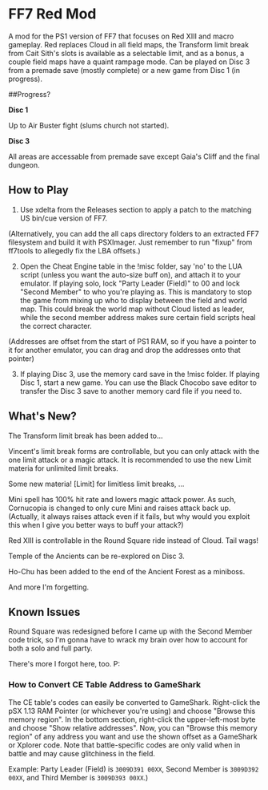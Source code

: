 # FF7 Red Mod

A mod for the PS1 version of FF7 that focuses on Red XIII and macro gameplay. Red replaces Cloud in all field maps, the Transform limit break from Cait Sith's slots is available as a selectable limit, and as a bonus, a couple field maps have a quaint rampage mode. Can be played on Disc 3 from a premade save (mostly complete) or a new game from Disc 1 (in progress).

##Progress?

**Disc 1**

Up to Air Buster fight (slums church not started).

**Disc 3**

All areas are accessable from premade save except Gaia's Cliff and the final dungeon.

## How to Play

1) Use xdelta from the Releases section to apply a patch to the matching US bin/cue version of FF7.

(Alternatively, you can add the all caps directory folders to an extracted FF7 filesystem and build it with PSXImager. Just remember to run "fixup" from ff7tools to allegedly fix the LBA offsets.)

2) Open the Cheat Engine table in the !misc folder, say 'no' to the LUA script (unless you want the auto-size buff on), and attach it to your emulator. If playing solo, lock "Party Leader (Field)" to 00 and lock "Second Member" to who you're playing as. This is mandatory to stop the game from mixing up who to display between the field and world map. This could break the world map without Cloud listed as leader, while the second member address makes sure certain field scripts heal the correct character.

(Addresses are offset from the start of PS1 RAM, so if you have a pointer to it for another emulator, you can drag and drop the addresses onto that pointer)

3) If playing Disc 3, use the memory card save in the !misc folder. If playing Disc 1, start a new game. You can use the Black Chocobo save editor to transfer the Disc 3 save to another memory card file if you need to.

## What's New?

The Transform limit break has been added to...

Vincent's limit break forms are controllable, but you can only attack with the one limit attack or a magic attack. It is recommended to use the new Limit materia for unlimited limit breaks.

Some new materia! [Limit] for limitless limit breaks, ...

Mini spell has 100% hit rate and lowers magic attack power. As such, Cornucopia is changed to only cure Mini and raises attack back up. (Actually, it always raises attack even if it fails, but why would you exploit this when I give you better ways to buff your attack?)

Red XIII is controllable in the Round Square ride instead of Cloud. Tail wags!

Temple of the Ancients can be re-explored on Disc 3.

Ho-Chu has been added to the end of the Ancient Forest as a miniboss.

And more I'm forgetting.

## Known Issues

Round Square was redesigned before I came up with the Second Member code trick, so I'm gonna have to wrack my brain over how to account for both a solo and full party.

There's more I forgot here, too. P:

### How to Convert CE Table Address to GameShark

The CE table's codes can easily be converted to GameShark. Right-click the pSX 1.13 RAM Pointer (or whichever you're using) and choose "Browse this memory region". In the bottom section, right-click the upper-left-most byte and choose "Show relative addresses". Now, you can "Browse this memory region" of any address you want and use the shown offset as a GameShark or Xplorer code. Note that battle-specific codes are only valid when in battle and may cause glitchiness in the field.

Example: Party Leader (Field) is `3009D391 00XX`, Second Member is `3009D392 00XX`, and Third Member is `3009D393 00XX`.)